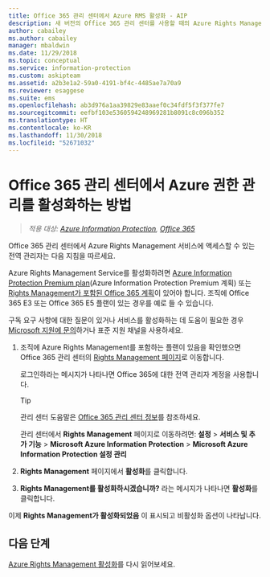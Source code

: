```yaml
---
title: Office 365 관리 센터에서 Azure RMS 활성화 - AIP
description: 새 버전의 Office 365 관리 센터를 사용할 때의 Azure Rights Management 서비스 활성화 지침을 제공합니다.
author: cabailey
ms.author: cabailey
manager: mbaldwin
ms.date: 11/29/2018
ms.topic: conceptual
ms.service: information-protection
ms.custom: askipteam
ms.assetid: a2b3e1a2-59a0-4191-bf4c-4485ae7a70a9
ms.reviewer: esaggese
ms.suite: ems
ms.openlocfilehash: ab3d976a1aa39829e83aaef0c34fdf5f3f377fe7
ms.sourcegitcommit: eefbf103e5360594248969281b8091c8c096b352
ms.translationtype: HT
ms.contentlocale: ko-KR
ms.lasthandoff: 11/30/2018
ms.locfileid: "52671032"
---
```

# <a name="how-to-activate-azure-rights-management-from-the-office-365-admin-center"></a>Office 365 관리 센터에서 Azure 권한 관리를 활성화하는 방법

>*적용 대상: [Azure Information Protection](https://azure.microsoft.com/pricing/details/information-protection), [Office 365](http://download.microsoft.com/download/E/C/F/ECF42E71-4EC0-48FF-AA00-577AC14D5B5C/Azure_Information_Protection_licensing_datasheet_EN-US.pdf)*

Office 365 관리 센터에서 Azure Rights Management 서비스에 액세스할 수 있는 전역 관리자는 다음 지침을 따르세요. 

Azure Rights Management Service를 활성화하려면 [Azure Information Protection Premium plan](https://www.microsoft.com/cloud-platform/azure-information-protection-pricing)(Azure Information Protection Premium 계획) 또는 [Rights Management가 포함된 Office 365 계획](http://download.microsoft.com/download/E/C/F/ECF42E71-4EC0-48FF-AA00-577AC14D5B5C/Azure_Information_Protection_licensing_datasheet_EN-US.pdf)이 있어야 합니다. 조직에 Office 365 E3 또는 Office 365 E5 플랜이 있는 경우를 예로 들 수 있습니다. 

구독 요구 사항에 대한 질문이 있거나 서비스를 활성화하는 데 도움이 필요한 경우 [Microsoft 지원에 문의](information-support.md#to-contact-microsoft-support)하거나 표준 지원 채널을 사용하세요.

1. 조직에 Azure Rights Management를 포함하는 플랜이 있음을 확인했으면 Office 365 관리 센터의 [Rights Management 페이지](https://account.activedirectory.windowsazure.com/RmsOnline/Manage.aspx)로 이동합니다.
    
    로그인하라는 메시지가 나타나면 Office 365에 대한 전역 관리자 계정을 사용합니다.
    
    > [!TIP]
    > 관리 센터 도움말은 [Office 365 관리 센터 정보](https://support.office.com/article/About-the-Office-365-Admin-Center-758befc4-0888-4009-9f14-0d147402fd23)를 참조하세요.
    
    관리 센터에서 **Rights Management** 페이지로 이동하려면: **설정** > **서비스 및 추가 기능** > **Microsoft Azure Information Protection** > **Microsoft Azure Information Protection 설정 관리**

2. **Rights Management** 페이지에서 **활성화**를 클릭합니다.

3. **Rights Management를 활성화하시겠습니까?** 라는 메시지가 나타나면 **활성화**를 클릭합니다.

이제 **Rights Management가 활성화되었음** 이 표시되고 비활성화 옵션이 나타납니다.

## <a name="next-steps"></a>다음 단계
[Azure Rights Management 활성화](activate-service.md#configuring-onboarding-controls-for-a-phased-deployment)를 다시 읽어보세요.

